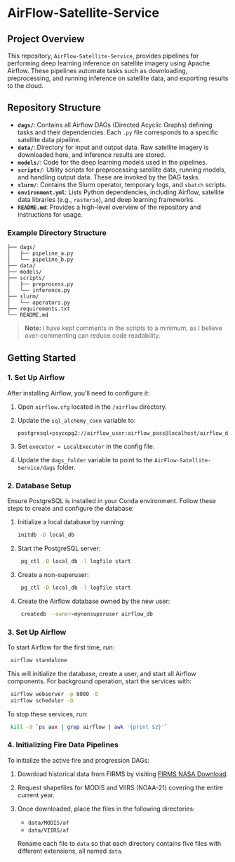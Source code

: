 # AirFlow-Satellite-Service

## Project Overview
This repository, `AirFlow-Satellite-Service`, provides pipelines for performing deep learning inference on satellite imagery using Apache Airflow. These pipelines automate tasks such as downloading, preprocessing, and running inference on satellite data, and exporting results to the cloud.

## Repository Structure
- **`dags/`**: Contains all Airflow DAGs (Directed Acyclic Graphs) defining tasks and their dependencies. Each `.py` file corresponds to a specific satellite data pipeline.
- **`data/`**: Directory for input and output data. Raw satellite imagery is downloaded here, and inference results are stored.
- **`models/`**: Code for the deep learning models used in the pipelines.
- **`scripts/`**: Utility scripts for preprocessing satellite data, running models, and handling output data. These are invoked by the DAG tasks.
- **`slurm/`**: Contains the Slurm operator, temporary logs, and `sbatch` scripts.
- **`environment.yml`**: Lists Python dependencies, including Airflow, satellite data libraries (e.g., `rasterio`), and deep learning frameworks.
- **`README.md`**: Provides a high-level overview of the repository and instructions for usage.

### Example Directory Structure
```plaintext
├── dags/
│   ├── pipeline_a.py
│   └── pipeline_b.py
├── data/
├── models/
├── scripts/
│   ├── preprocess.py
│   └── inference.py
├── slurm/
│   └── operators.py
├── requirements.txt
└── README.md
```

> **Note:** I have kept comments in the scripts to a minimum, as I believe over-commenting can reduce code readability.

## Getting Started

### 1. Set Up Airflow

After installing Airflow, you'll need to configure it:

1. Open `airflow.cfg` located in the `/airflow` directory.
2. Update the `sql_alchemy_conn` variable to:

   ```plaintext
   postgresql+psycopg2://airflow_user:airflow_pass@localhost/airflow_db
   ```
3. Set `executor = LocalExecutor` in the config file.
4. Update the `dags_folder` variable to point to the `AirFlow-Satellite-Service/dags` folder.

### 2. Database Setup

Ensure PostgreSQL is installed in your Conda environment. Follow these steps to create and configure the database:

1. Initialize a local database by running:
   ```bash
   initdb -D local_db
   ```
2. Start the PostgreSQL server:
   ```bash
    pg_ctl -D local_db -l logfile start
   ```
3. Create a non-superuser:
   ```bash
    pg_ctl -D local_db -l logfile start
   ```
4. Create the Airflow database owned by the new user:
   ```bash
    createdb --owner=mynonsuperuser airflow_db
   ```

### 3. Set Up Airflow

To start Airflow for the first time, run:
   ```bash
    airflow standalone
   ```
This will initialize the database, create a user, and start all Airflow components. For background operation, start the services with:
   ```bash
    airflow webserver -p 8080 -D
    airflow scheduler -D
   ```
To stop these services, run:
   ```bash
    kill -9 `ps aux | grep airflow | awk '{print $2}'`
   ```
### 4. Initializing Fire Data Pipelines
To initialize the active fire and progression DAGs:

1. Download historical data from FIRMS by visiting [FIRMS NASA Download](https://firms.modaps.eosdis.nasa.gov/download/).
2. Request shapefiles for MODIS and VIIRS (NOAA-21) covering the entire current year.
3. Once downloaded, place the files in the following directories:
   - `data/MODIS/af`
   - `data/VIIRS/af`

   Rename each file to `data` so that each directory contains five files with different extensions, all named `data`.
